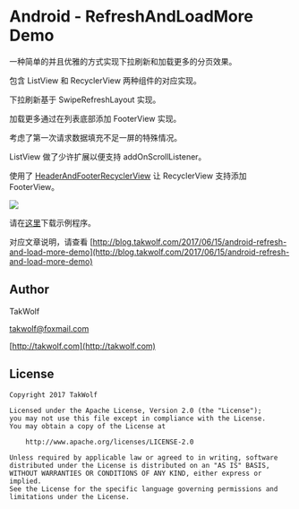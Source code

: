 # Android - RefreshAndLoadMore Demo #

一种简单的并且优雅的方式实现下拉刷新和加载更多的分页效果。

包含 ListView 和 RecyclerView 两种组件的对应实现。

下拉刷新基于 SwipeRefreshLayout 实现。

加载更多通过在列表底部添加 FooterView 实现。

考虑了第一次请求数据填充不足一屏的特殊情况。

ListView 做了少许扩展以便支持 addOnScrollListener。

使用了 [HeaderAndFooterRecyclerView](https://github.com/TakWolf/Android-HeaderAndFooterRecyclerView) 让 RecyclerView 支持添加 FooterView。

![](https://github.com/TakWolf/takwolf.github.io/blob/master/static/github/Android-RefreshAndLoadMore-Demo/01.gif?raw=true)

请在[这里](https://fir.im/refreshandloadmore)下载示例程序。

对应文章说明，请查看 [http://blog.takwolf.com/2017/06/15/android-refresh-and-load-more-demo](http://blog.takwolf.com/2017/06/15/android-refresh-and-load-more-demo)

## Author ##

TakWolf

[takwolf@foxmail.com](mailto:takwolf@foxmail.com)

[http://takwolf.com](http://takwolf.com)

## License ##

```
Copyright 2017 TakWolf

Licensed under the Apache License, Version 2.0 (the "License");
you may not use this file except in compliance with the License.
You may obtain a copy of the License at

    http://www.apache.org/licenses/LICENSE-2.0

Unless required by applicable law or agreed to in writing, software
distributed under the License is distributed on an "AS IS" BASIS,
WITHOUT WARRANTIES OR CONDITIONS OF ANY KIND, either express or implied.
See the License for the specific language governing permissions and
limitations under the License.
```
